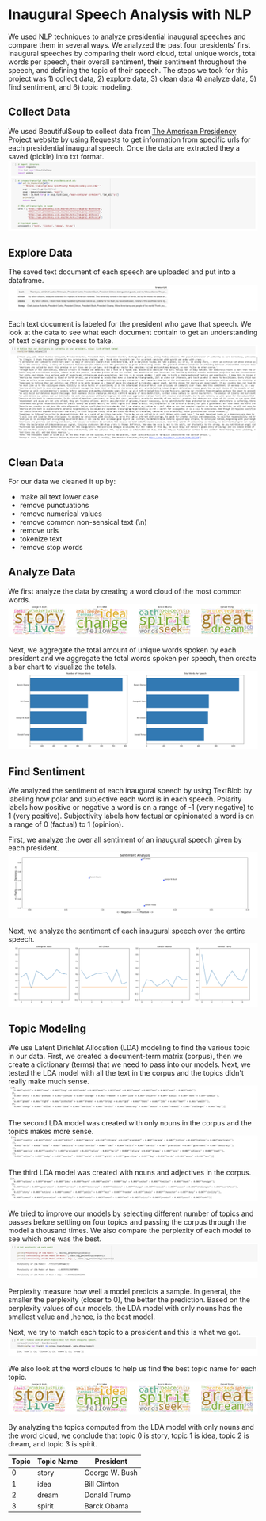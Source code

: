 # Inaugural Speech Analysis with NLP

We used NLP techniques to analyze presidential inaugural speeches and compare them in several ways. We analyzed the past four presidents' first inaugural speeches by comparing their word cloud, total unique words, total words per speech, their overall sentiment, their sentiment throughout the speech, and defining the topic of their speech. The steps we took for this project was 1) collect data, 2) explore data, 3) clean data 4) analyze data, 5) find sentiment, and 6) topic modeling.

## Collect Data
We used BeautifulSoup to collect data from [The American Presidency Project](https://www.presidency.ucsb.edu/) website by using Requests to get information from specific urls for each presidential inaugural speech. Once the data are extracted they a saved (pickle) into txt format.
![get data](https://github.com/youavang/NLP_Inaugural_Speech/blob/main/images/get_data.png)

## Explore Data
The saved text document of each speech are uploaded and put into a dataframe.  
![data frame](https://github.com/youavang/NLP_Inaugural_Speech/blob/main/images/dataframe.png)

Each text document is labeled for the president who gave that speech. We look at the data to see what each document contain to get an understanding of text cleaning process to take.
![speech](https://github.com/youavang/NLP_Inaugural_Speech/blob/main/images/speech.png)

## Clean Data
For our data we cleaned it up by:
* make all text lower case
* remove punctuations
* remove numerical values
* remove common non-sensical text (\n)
* remove urls
* tokenize text
* remove stop words

## Analyze Data
We first analyze the data by creating a word cloud of the most common words.
![word cloud](https://github.com/youavang/NLP_Inaugural_Speech/blob/main/images/wordcloud.png)

Next, we aggregate the total amount of unique words spoken by each president and we aggregate the total words spoken per speech, then create a bar chart to visualize the totals.
![total](https://github.com/youavang/NLP_Inaugural_Speech/blob/main/images/bar.png)

## Find Sentiment
We analyzed the sentiment of each inaugural speech by using TextBlob by labeling how polar and subjective each word is in each speech. Polarity labels how positive or negative a word is on a range of -1 (very negative) to 1 (very positive). Subjectivity labels how factual or opinionated a word is on a range of 0 (factual) to 1 (opinion).

First, we analyze the over all sentiment of an inaugural speech given by each president.
![overall sentiment](https://github.com/youavang/NLP_Inaugural_Speech/blob/main/images/overallsentiment.png)

Next, we analyze the sentiment of each inaugural speech over the entire speech.
![time sentiment](https://github.com/youavang/NLP_Inaugural_Speech/blob/main/images/timesentiment.png)

## Topic Modeling
We use Latent Dirichlet Allocation (LDA) modeling to find the various topic in our data. First, we created a document-term matrix (corpus), then we create a dictionary (terms) that we need to pass into our models. Next, we tested the LDA model with all the text in the corpus and the topics didn't really make much sense.
![corpus all](https://github.com/youavang/NLP_Inaugural_Speech/blob/main/images/corpus_all.png)

The second LDA model was created with only nouns in the corpus and the topics makes more sense.
![corpus noun](https://github.com/youavang/NLP_Inaugural_Speech/blob/main/images/corpus_noun.png)

The third LDA model was created with nouns and adjectives in the corpus.
![corpus noun+adj](https://github.com/youavang/NLP_Inaugural_Speech/blob/main/images/corpus_na.png)

We tried to improve our models by selecting different number of topics and passes before settling on four topics and passing the corpus through the model a thousand times. We also compare the perplexity of each model to see which one was the best. 
![perplexity](https://github.com/youavang/NLP_Inaugural_Speech/blob/main/images/perplexity.png)

Perplexity measure how well a model predicts a sample. In general, the smaller the perplexity (closer to 0), the better the prediction. Based on the perplexity values of our models, the LDA model with only nouns has the smallest value and ,hence, is the best model.

Next, we try to match each topic to a president and this is what we got.
![topic-president](https://github.com/youavang/NLP_Inaugural_Speech/blob/main/images/topic-president.png)

We also look at the word clouds to help us find the best topic name for each topic.
![word cloud](https://github.com/youavang/NLP_Inaugural_Speech/blob/main/images/wordcloud.png)

By analyzing the topics computed from the LDA model with only nouns and the word cloud, we conclude that topic 0 is story, topic 1 is idea, topic 2 is dream, and topic 3 is spirit.

 Topic | Topic Name | President 
 --- | --- | --- 
  0 | story | George W. Bush 
  1 | idea | Bill Clinton 
  2 | dream | Donald Trump 
  3 | spirit | Barck Obama 
  

